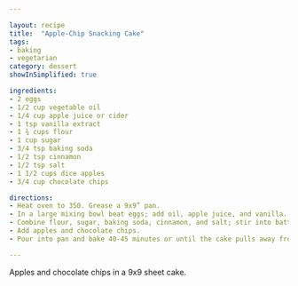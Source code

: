 ```yaml
---

layout: recipe
title:  "Apple-Chip Snacking Cake"
tags: 
- baking
- vegetarian
category: dessert
showInSimplified: true

ingredients:
- 2 eggs
- 1/2 cup vegetable oil
- 1/4 cup apple juice or cider
- 1 tsp vanilla extract
- 1 ¾ cups flour
- 1 cup sugar
- 3/4 tsp baking soda
- 1/2 tsp cinnamon
- 1/2 tsp salt
- 1 1/2 cups dice apples
- 3/4 cup chocolate chips

directions:
- Heat oven to 350. Grease a 9x9” pan. 
- In a large mixing bowl beat eggs; add oil, apple juice, and vanilla. 
- Combine flour, sugar, baking soda, cinnamon, and salt; stir into batter until combined. 
- Add apples and chocolate chips. 
- Pour into pan and bake 40-45 minutes or until the cake pulls away from the sides of the pan.

---
```


Apples and chocolate chips in a 9x9 sheet cake.
